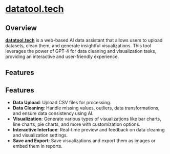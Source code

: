 # [datatool.tech](https://www.datatool.tech)

## Overview
**[datatool.tech](https://www.datatool.tech)** is a web-based AI data assistant that allows users to upload datasets, clean them, and generate insightful visualizations. This tool leverages the power of GPT-4 for data cleaning and visualization tasks, providing an interactive and user-friendly experience.

## Features

## Features
- **Data Upload**: Upload CSV files for processing.
- **Data Cleaning**: Handle missing values, outliers, data transformations, and ensure data consistency using AI.
- **Visualization**: Generate various types of visualizations like bar charts, line charts, pie charts, and more with customization options.
- **Interactive Interface**: Real-time preview and feedback on data cleaning and visualization settings.
- **Save and Export**: Save visualizations and export them as images or embed them in reports.
